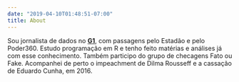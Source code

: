 ```yaml
---
date: "2019-04-10T01:48:51-07:00"
title: About
---
```


Sou jornalista de dados no [**G1**](https://g1.globo.com), com passagens pelo Estadão e pelo Poder360. Estudo programação em R e tenho feito matérias e análises já com esse conhecimento. Também participo do grupo de checagens Fato ou Fake. Acompanhei de perto o impeachment de Dilma Rousseff e a cassação de Eduardo Cunha, em 2016.
